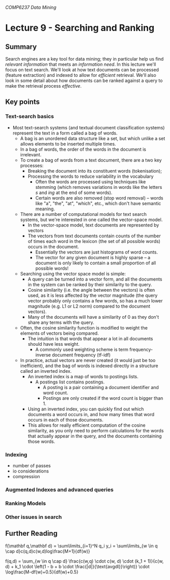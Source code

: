 *COMP6237 Data Mining*

# Lecture 9 - Searching and Ranking

## Summary
Search engines are a key tool for data mining; they in particular help us find _relevant information_ that meets an _information need_. In this lecture we'll focus on text search. We'll look at how text documents can be processed (feature extraction) and indexed to allow for _efficient_ retrieval. We'll also look in some detail about how documents can be ranked against a query to make the retrieval process _effective_.

## Key points




### Text-search basics
- Most text-search systems (and textual document classification systems) represent the text in a form called a bag of words.
	- A bag is an unordered data structure like a set, but which unlike a set allows elements to be inserted multiple times.
	- In a bag of words, the order of the words in the document is irrelevant.
	- To create a bag of words from a text document, there are a two key processes:
		- Breaking the document into its constituent words (tokenisation); 
		- Processing the words to reduce variability in the vocabulary
			- Often the words are processed using techniques like stemming (which removes variations in words like the letters _s_ and _ing_ at the end of some words).
			- Certain words are also removed (stop word removal) – words like "a", "the", "at", "which", etc., which don't have semantic meaning.
	- There are a number of computational models for text search systems, but we're interested in one called the vector-space model.
		- In the vector-space model, text documents are represented by vectors
		- The vectors from text documents contain counts of the number of times each word in the lexicon (the set of all possible words) occurs in the document.
			- Essentially the vectors are just histograms of word counts.
			- The vector for any given document is highly sparse – a document is only likely to contain a small proportion of all possible words! 
	- Searching using the vector space model is simple:
		- A query can be turned into a vector form, and all the documents in the system can be ranked by their similarity to the query.
		- Cosine similarity (i.e. the angle between the vectors) is often used, as it is less affected by the vector magnitude (the query vector probably only contains a few words, so has a much lower magnitude (e.g. L1 or L2 norm) compared to the document vectors).
		- Many of the documents will have a similarity of 0 as they don't share any terms with the query.
	- Often, the cosine similarity function is modified to weight the elements of vectors being compared.
		- The intuition is that words that appear a lot in all documents should have less weight.
			- A commonly used weighting scheme is term frequency-inverse document frequency (tf-idf)
	- In practice, actual vectors are never created (it would just be too inefficient), and the bag of words is indexed directly in a structure called an inverted index.
		- An inverted index is a map of words to postings lists.
			- A postings list contains postings.
				- A posting is a pair containing a document identifier and word count.
				- Postings are only created if the word count is bigger than 1. 
		- Using an inverted index, you can quickly find out which documents a word occurs in, and how many times that word occurs in each of those documents.
		- This allows for really efficient computation of the cosine similarity, as you only need to perform calculations for the words that actually appear in the query, and the documents containing those words.

### Indexing
* number of passes
* io considerations
* compression

### Augmented Indexes and advanced queries

### Ranking Models

### Other issues in search

## Further Reading




f(\mathbf q,\mathbf d) = \sum\limits_{i=1}^N q_i y_i = \sum\limits_{w \in q \cap d}c(q,d)c(w,d)log\frac{M+1}{df(w)}

f(q,d) = \sum_{w \in q \cap d} \frac{c(w,q) \cdot c(w, d) \cdot (k_1 + 1)}{c(w, d) + k_1 \cdot \left(1 - b + b \cdot \frac{|d|}{\text{avgdl}}\right)} \cdot \log\frac{M-df(w)+0.5}{df(w)+0.5}